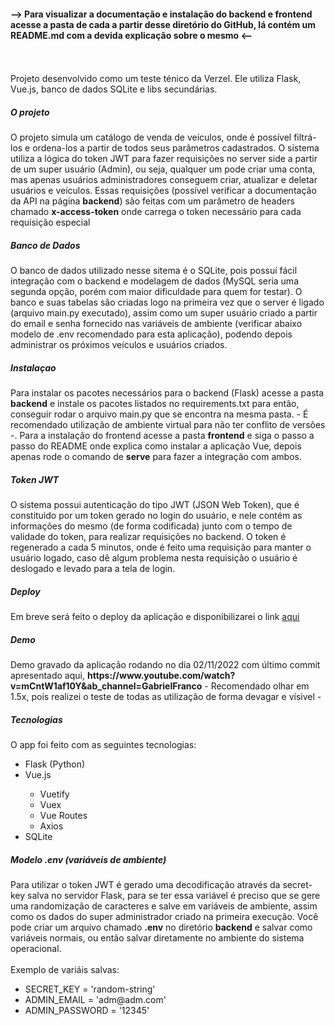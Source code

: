 <h4> --> Para visualizar a documentação e instalação do backend e frontend acesse a pasta de cada a partir desse diretório do GitHub, lá contém um README.md com a devida explicação sobre o mesmo <--</h4>
</br>
</br>
Projeto desenvolvido como um teste ténico da Verzel. Ele utiliza Flask, Vue.js, banco de dados SQLite e libs secundárias.
</br>
<h5> O projeto </h5>
O projeto simula um catálogo de venda de veículos, onde é possível filtrá-los e ordena-los a partir de todos seus parâmetros cadastrados. O sistema utiliza a lógica do token JWT para fazer requisições no server side a partir de um super usuário (Admin), ou seja, qualquer um pode criar uma conta, mas apenas usuários administradores conseguem criar, atualizar e deletar usuários e veículos. Essas requisições (possível verificar a documentação da API na página <strong>backend</strong>) são feitas com um parâmetro de headers chamado <strong>x-access-token</strong> onde carrega o token necessário para cada requisição especial
</br>
<h5> Banco de Dados </h5>
O banco de dados utilizado nesse sitema é o SQLite, pois possuí fácil integração com o backend e modelagem de dados (MySQL seria uma segunda opção, porém com maior dificuldade para quem for testar). O banco e suas tabelas são criadas logo na primeira vez que o server é ligado (arquivo main.py executado), assim como um super usuário criado a partir do email e senha fornecido nas variáveis de ambiente (verificar abaixo modelo de .env recomendado para esta aplicação), podendo depois administrar os próximos veículos e usuários criados.
</br>
<h5> Instalaçao </h5>
Para instalar os pacotes necessários para o backend (Flask) acesse a pasta <strong>backend</strong> e instale os pacotes listados no </strong>requirements.txt</strong> para então, conseguir rodar o arquivo main.py que se encontra na mesma pasta. - É recomendado utilização de ambiente virtual para não ter conflito de versões -. Para a instalação do frontend acesse a pasta <strong>frontend</strong> e siga o passo a passo do README onde explica como instalar a aplicação Vue, depois apenas rode o comando de <strong>serve</strong> para fazer a integração com ambos.
<br>
<h5>Token JWT</h5>
O sistema possui autenticação do tipo JWT (JSON Web Token), que é constituido por um token gerado no login do usuário, e nele contém as informações do mesmo (de forma codificada) junto com o tempo de validade do token, para realizar requisições no backend. O token é regenerado a cada 5 minutos, onde é feito uma requisição para manter o usuário logado, caso dê algum problema nesta requisição o usuário é deslogado e levado para a tela de login.
<br>
<h5> Deploy </h5>
Em breve será feito o deploy da aplicação e disponibilizarei o link <a href="#">aqui</a>
<br>
<h5> Demo </h5>
Demo gravado da aplicação rodando no dia 02/11/2022 com último commit apresentado aqui, <strong>https://www.youtube.com/watch?v=mCntW1af10Y&ab_channel=GabrielFranco</strong> - Recomendado olhar em 1.5x, pois realizei o teste de todas as utilização de forma devagar e vísivel -
<h5> Tecnologias </h5>
O app foi feito com as seguintes tecnologias:
<ul>
 <li>Flask (Python)</li>
 <li>Vue.js</li>
 <ul>
  <li>Vuetify</li>
   <li>Vuex</li>
  <li>Vue Routes</li>
  <li>Axios</li>
 </ul>
 <li>SQLite</li>
</ul>
<h5> Modelo .env (variáveis de ambiente) </h5>
Para utilizar o token JWT é gerado uma decodificação através da secret-key salva no servidor Flask, para se ter essa variável é preciso que se gere uma randomização de caracteres e salve em variáveis de ambiente, assim como os dados do super administrador criado na primeira execução.
  Você pode criar um arquivo chamado <strong>.env</strong> no diretório <strong>backend</strong> e salvar como variáveis normais, ou então salvar diretamente no ambiente do sistema operacional.
</br>
</br>
 Exemplo de variáis salvas:
 <ul>
   <li>SECRET_KEY = 'random-string'</li>
   <li>ADMIN_EMAIL = 'adm@adm.com'</li>
   <li>ADMIN_PASSWORD = '12345'</li>
 </ul>
 </br>
  
    


